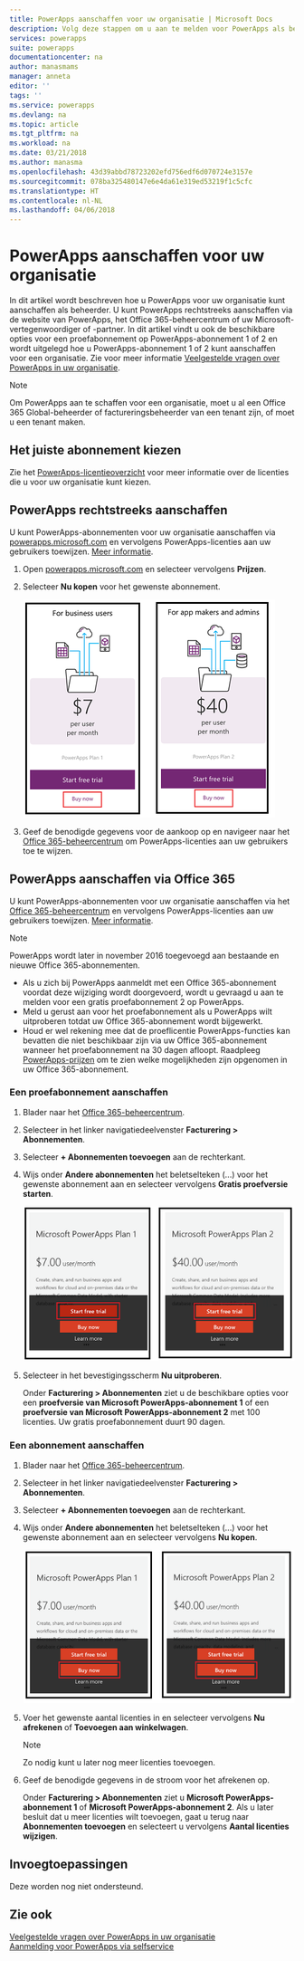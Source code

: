 ```yaml
---
title: PowerApps aanschaffen voor uw organisatie | Microsoft Docs
description: Volg deze stappen om u aan te melden voor PowerApps als beheerder.
services: powerapps
suite: powerapps
documentationcenter: na
author: manasmams
manager: anneta
editor: ''
tags: ''
ms.service: powerapps
ms.devlang: na
ms.topic: article
ms.tgt_pltfrm: na
ms.workload: na
ms.date: 03/21/2018
ms.author: manasma
ms.openlocfilehash: 43d39abbd78723202efd756edf6d070724e3157e
ms.sourcegitcommit: 078ba325480147e6e4da61e319ed53219f1c5cfc
ms.translationtype: HT
ms.contentlocale: nl-NL
ms.lasthandoff: 04/06/2018
---
```

# <a name="purchase-powerapps-for-your-organization"></a>PowerApps aanschaffen voor uw organisatie
In dit artikel wordt beschreven hoe u PowerApps voor uw organisatie kunt aanschaffen als beheerder. U kunt PowerApps rechtstreeks aanschaffen via de website van PowerApps, het Office 365-beheercentrum of uw Microsoft-vertegenwoordiger of -partner. In dit artikel vindt u ook de beschikbare opties voor een proefabonnement op PowerApps-abonnement 1 of 2 en wordt uitgelegd hoe u PowerApps-abonnement 1 of 2 kunt aanschaffen voor een organisatie. Zie voor meer informatie [Veelgestelde vragen over PowerApps in uw organisatie](signup-question-and-answer.md).

> [!NOTE]
>   Om PowerApps aan te schaffen voor een organisatie, moet u al een Office 365 Global-beheerder of factureringsbeheerder van een tenant zijn, of moet u een tenant maken.

## <a name="choosing-the-right-plan"></a>Het juiste abonnement kiezen
Zie het [PowerApps-licentieoverzicht](pricing-billing-skus.md) voor meer informatie over de licenties die u voor uw organisatie kunt kiezen.

## <a name="purchase-powerapps-directly"></a>PowerApps rechtstreeks aanschaffen
U kunt PowerApps-abonnementen voor uw organisatie aanschaffen via [powerapps.microsoft.com][4] en vervolgens PowerApps-licenties aan uw gebruikers toewijzen. [Meer informatie][5].

1. Open [powerapps.microsoft.com][4] en selecteer vervolgens **Prijzen**.

2. Selecteer **Nu kopen** voor het gewenste abonnement.

    ![](./media/signup-for-powerapps-admin/buy-now.png)

3. Geef de benodigde gegevens voor de aankoop op en navigeer naar het [Office 365-beheercentrum][6] om PowerApps-licenties aan uw gebruikers toe te wijzen.

## <a name="get-powerapps-through-office-365"></a>PowerApps aanschaffen via Office 365
U kunt PowerApps-abonnementen voor uw organisatie aanschaffen via het [Office 365-beheercentrum][6] en vervolgens PowerApps-licenties aan uw gebruikers toewijzen. [Meer informatie][5].

> [!NOTE]
> PowerApps wordt later in november 2016 toegevoegd aan bestaande en nieuwe Office 365-abonnementen.
>
> * Als u zich bij PowerApps aanmeldt met een Office 365-abonnement voordat deze wijziging wordt doorgevoerd, wordt u gevraagd u aan te melden voor een gratis proefabonnement 2 op PowerApps.
> * Meld u gerust aan voor het proefabonnement als u PowerApps wilt uitproberen totdat uw Office 365-abonnement wordt bijgewerkt.  
> * Houd er wel rekening mee dat de proeflicentie PowerApps-functies kan bevatten die niet beschikbaar zijn via uw Office 365-abonnement wanneer het proefabonnement na 30 dagen afloopt.  Raadpleeg [PowerApps-prijzen][2] om te zien welke mogelijkheden zijn opgenomen in uw Office 365-abonnement.


### <a name="purchase-a-subscription-trial"></a>Een proefabonnement aanschaffen
1. Blader naar het [Office 365-beheercentrum][6].

2. Selecteer in het linker navigatiedeelvenster **Facturering > Abonnementen**.

3. Selecteer **+ Abonnementen toevoegen** aan de rechterkant.

4. Wijs onder **Andere abonnementen** het beletselteken (...) voor het gewenste abonnement aan en selecteer vervolgens **Gratis proefversie starten**.

    ![](./media/signup-for-powerapps-admin/admin-purchase-trial.png)

5. Selecteer in het bevestigingsscherm **Nu uitproberen**.

    Onder **Facturering > Abonnementen** ziet u de beschikbare opties voor een **proefversie van Microsoft PowerApps-abonnement 1** of een **proefversie van Microsoft PowerApps-abonnement 2** met 100 licenties. Uw gratis proefabonnement duurt 90 dagen.

### <a name="purchase-a-subscription"></a>Een abonnement aanschaffen
1. Blader naar het [Office 365-beheercentrum][6].

2. Selecteer in het linker navigatiedeelvenster **Facturering > Abonnementen**.

3. Selecteer **+ Abonnementen toevoegen** aan de rechterkant.

4. Wijs onder **Andere abonnementen** het beletselteken (...) voor het gewenste abonnement aan en selecteer vervolgens **Nu kopen**.

    ![](./media/signup-for-powerapps-admin/admin-purchase-paid.png)

5. Voer het gewenste aantal licenties in en selecteer vervolgens **Nu afrekenen** of **Toevoegen aan winkelwagen**.

   > [!NOTE]
   > Zo nodig kunt u later nog meer licenties toevoegen.


6. Geef de benodigde gegevens in de stroom voor het afrekenen op.

    Onder **Facturering > Abonnementen** ziet u **Microsoft PowerApps-abonnement 1** of **Microsoft PowerApps-abonnement 2**. Als u later besluit dat u meer licenties wilt toevoegen, gaat u terug naar **Abonnementen toevoegen** en selecteert u vervolgens **Aantal licenties wijzigen**.

## <a name="add-ons"></a>Invoegtoepassingen
Deze worden nog niet ondersteund.

## <a name="see-also"></a>Zie ook
[Veelgestelde vragen over PowerApps in uw organisatie](signup-question-and-answer.md)  
[Aanmelding voor PowerApps via selfservice](../maker/signup-for-powerapps.md)  

<!--Reference links in article-->
[1]: http://go.microsoft.com/fwlink/p/?LinkId=715583
[2]: http://go.microsoft.com/fwlink/p/?LinkId=708209
[4]: https://go.microsoft.com/fwlink/?linkid=832551
[5]: https://support.office.com/article/997596b5-4173-4627-b915-36abac6786dc
[6]: https://portal.office.com/admin/default.aspx
